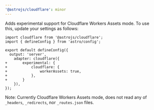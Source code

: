 ```yaml
---
'@astrojs/cloudflare': minor
---
```


Adds experimental support for Cloudflare Workers Assets mode. To use this, update your settings as follows:

```
import cloudflare from '@astrojs/cloudflare';
import { defineConfig } from 'astro/config';

export default defineConfig({
  output: 'server',
	adapter: cloudflare({
+		experimental: {
+			cloudflare: {
+				workerAssets: true,
+			},
+		}
	}),
});
```

Note: Currently Cloudflare Workers Assets mode, does not read any of `_headers`, `_redirects`, nor `_routes.json` files.
